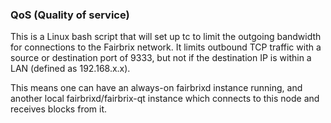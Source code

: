 ### QoS (Quality of service) ###

This is a Linux bash script that will set up tc to limit the outgoing bandwidth for connections to the Fairbrix network. It limits outbound TCP traffic with a source or destination port of 9333, but not if the destination IP is within a LAN (defined as 192.168.x.x).

This means one can have an always-on fairbrixd instance running, and another local fairbrixd/fairbrix-qt instance which connects to this node and receives blocks from it.
